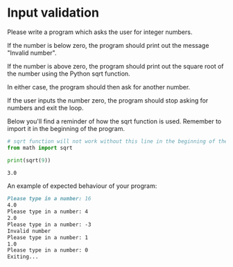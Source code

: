 
# Input validation

Please write a program which asks the user for integer numbers.

If the number is below zero, the program should print out the message "Invalid number".

If the number is above zero, the program should print out the square root of the number using the Python sqrt function.

In either case, the program should then ask for another number.

If the user inputs the number zero, the program should stop asking for numbers and exit the loop.

Below you'll find a reminder of how the sqrt function is used. Remember to import it in the beginning of the program.

```python
# sqrt function will not work without this line in the beginning of the program
from math import sqrt

print(sqrt(9))
```

```markdown
3.0
```

An example of expected behaviour of your program:

```markdown
Please type in a number: 16
4.0
Please type in a number: 4
2.0
Please type in a number: -3
Invalid number
Please type in a number: 1
1.0
Please type in a number: 0
Exiting...
```
